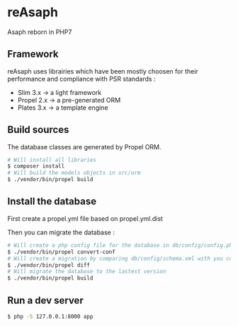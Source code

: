 # reAsaph

Asaph reborn in PHP7

## Framework

reAsaph uses librairies which have been mostly choosen for their performance and compliance 
with PSR standards :

- Slim 3.x -> a light framework 
- Propel 2.x -> a pre-generated ORM
- Plates 3.x -> a template engine 

## Build sources

The database classes are generated by Propel ORM.

```sh
# Will install all libraries
$ composer install
# Will build the models objects in src/orm
$ ./vendor/bin/propel build
```

## Install the database

First create a propel.yml file based on propel.yml.dist

Then you can migrate the database :

```sh
# Will create a php config file for the database in db/config/config.php from propel.yml
$ ./vendor/bin/propel convert-conf
# Will create a migration by comparing db/config/schema.xml with you configured database :
$ ./vendor/bin/propel diff
# Will migrate the database to the lastest version
$ ./vendor/bin/propel build
```

## Run a dev server

```bash
$ php -S 127.0.0.1:8000 app
```
